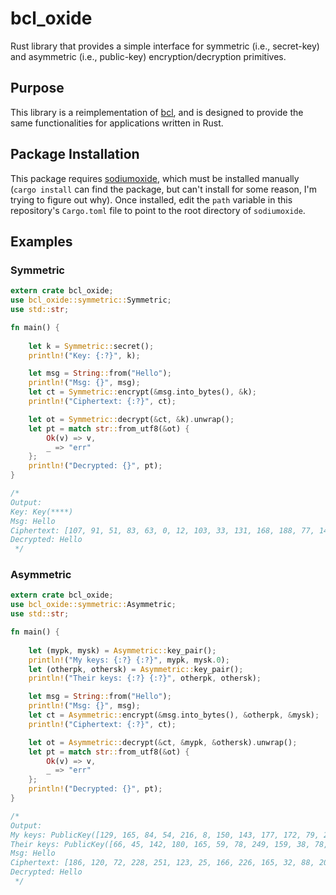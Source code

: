 # bcl_oxide

Rust library that provides a simple interface for symmetric (i.e., secret-key) 
and asymmetric (i.e., public-key) encryption/decryption primitives. 

## Purpose
This library is a reimplementation of [bcl](https://github.com/nthparty/bcl), 
and is designed to provide the same functionalities for applications written in Rust.

## Package Installation

This package requires [sodiumoxide](https://github.com/sodiumoxide/sodiumoxide), which
must be installed manually (`cargo install` can find the package, but can't install for 
some reason, I'm trying to figure out why). Once installed, edit the `path` variable in 
this repository's `Cargo.toml` file to point to the root directory of `sodiumoxide`.

## Examples

### Symmetric

```rust
extern crate bcl_oxide;
use bcl_oxide::symmetric::Symmetric;
use std::str;

fn main() {
    
    let k = Symmetric::secret();
    println!("Key: {:?}", k);

    let msg = String::from("Hello");
    println!("Msg: {}", msg);
    let ct = Symmetric::encrypt(&msg.into_bytes(), &k);
    println!("Ciphertext: {:?}", ct);

    let ot = Symmetric::decrypt(&ct, &k).unwrap();
    let pt = match str::from_utf8(&ot) {
        Ok(v) => v,
        _ => "err"
    };
    println!("Decrypted: {}", pt);
}

/*
Output:
Key: Key(****)
Msg: Hello
Ciphertext: [107, 91, 51, 83, 63, 0, 12, 103, 33, 131, 168, 188, 77, 146, 33, 254, 8, 13, 67, 80, 119, 136, 7, 147, 134, 165, 154, 188, 134, 35, 242, 1, 255, 254, 90, 34, 23, 223, 140, 76, 140, 21, 6, 70, 51]
Decrypted: Hello
 */
```

### Asymmetric

```rust
extern crate bcl_oxide;
use bcl_oxide::symmetric::Asymmetric;
use std::str;

fn main() {
    
    let (mypk, mysk) = Asymmetric::key_pair();
    println!("My keys: {:?} {:?}", mypk, mysk.0);
    let (otherpk, othersk) = Asymmetric::key_pair();
    println!("Their keys: {:?} {:?}", otherpk, othersk);

    let msg = String::from("Hello");
    println!("Msg: {}", msg);
    let ct = Asymmetric::encrypt(&msg.into_bytes(), &otherpk, &mysk);
    println!("Ciphertext: {:?}", ct);

    let ot = Asymmetric::decrypt(&ct, &mypk, &othersk).unwrap();
    let pt = match str::from_utf8(&ot) {
        Ok(v) => v,
        _ => "err"
    };
    println!("Decrypted: {}", pt);
}

/*
Output:
My keys: PublicKey([129, 165, 84, 54, 216, 8, 150, 143, 177, 172, 79, 252, 209, 185, 208, 127, 112, 242, 99, 222, 138, 78, 139, 114, 124, 172, 247, 173, 88, 54, 215, 71]) [59, 66, 70, 230, 67, 180, 175, 72, 179, 44, 157, 130, 113, 254, 13, 151, 81, 152, 36, 236, 121, 175, 249, 244, 95, 144, 197, 44, 146, 173, 76, 57]
Their keys: PublicKey([66, 45, 142, 180, 165, 59, 78, 249, 159, 38, 78, 29, 24, 248, 108, 98, 10, 52, 228, 223, 105, 167, 14, 13, 200, 140, 57, 176, 128, 243, 60, 53]) SecretKey(****)
Msg: Hello
Ciphertext: [186, 120, 72, 228, 251, 123, 25, 166, 226, 165, 32, 88, 200, 169, 116, 113, 97, 176, 21, 219, 214, 242, 82, 67, 110, 161, 95, 158, 16, 183, 242, 218, 209, 251, 102, 68, 151, 249, 188, 57, 208, 54, 249, 17, 101]
Decrypted: Hello
 */
```
